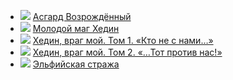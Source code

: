 * ![](/books/fantasy_fight/Ник%20Перумов/Асгард%20Возрождённый.jpg) [Асгард Возрождённый](/books/fantasy_fight/Ник%20Перумов/Асгард%20Возрождённый)
* ![](/books/fantasy_fight/Ник%20Перумов/Молодой%20маг%20Хедин.jpg) [Молодой маг Хедин](/books/fantasy_fight/Ник%20Перумов/Молодой%20маг%20Хедин)
* ![](/books/fantasy_fight/Ник%20Перумов/Хедин,%20враг%20мой.%20Том%201.%20«Кто%20не%20с%20нами…».jpg) [Хедин, враг мой. Том 1. «Кто не с нами…»](/books/fantasy_fight/Ник%20Перумов/Хедин,%20враг%20мой.%20Том%201.%20«Кто%20не%20с%20нами…»)
* ![](/books/fantasy_fight/Ник%20Перумов/Хедин,%20враг%20мой.%20Том%202.%20«…Тот%20против%20нас!».jpg) [Хедин, враг мой. Том 2. «…Тот против нас!»](/books/fantasy_fight/Ник%20Перумов/Хедин,%20враг%20мой.%20Том%202.%20«…Тот%20против%20нас!»)
* ![](/books/fantasy_fight/Ник%20Перумов/Эльфийская%20стража.jpg) [Эльфийская стража](/books/fantasy_fight/Ник%20Перумов/Эльфийская%20стража)